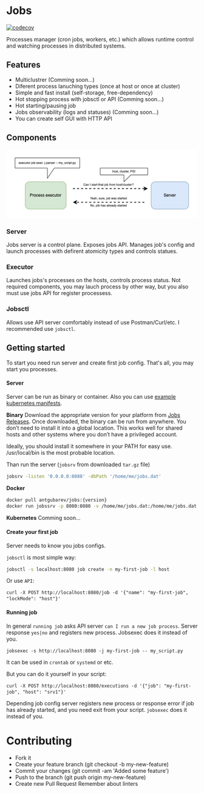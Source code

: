 # Jobs

[![codecov](https://codecov.io/gh/antgubarev/jobs/branch/master/graph/badge.svg?token=IVWFKIPENM)](https://codecov.io/gh/antgubarev/jobs)

Processes manager (cron jobs, workers, etc.) which allows runtime control and watching processes in distributed systems.

## Features
- Multiclustrer (Comming soon...)
- Diferent process lanuching types (once at host or once at cluster)
- Simple and fast install (self-storage, free-dependency)
- Hot stopping process with jobsctl or API (Comming soon...)
- Hot starting/pausing job
- Jobs observability (logs and statuses) (Comming soon...)
- You can create self GUI with HTTP API

## Components
![arch](docs/arch.jpg)

### Server
Jobs server is a control plane. Exposes jobs API. Manages job's config and launch processes with defirent atomicity types 
and controls statues.
### Executor
Launches jobs's processes on the hosts, controls process status. Not required components, you may lauch process by other way, 
but you also must use jobs API for register processess.
### Jobsctl
Allows use API server comfortably instead of use Postman/Curl/etc. I recommended use `jobsctl`.

## Getting started
To start you need run server and create first job config. That's all, you may start you processes.
#### Server
Server can be run as binary or container. Also you can use [example kubernetes manifests]().

**Binary**
Download the appropriate version for your platform from [Jobs Releases](https://github.com/antgubarev/jobs/releases). 
Once downloaded, the binary can be run from anywhere. You don’t need to install it into a global location. 
This works well for shared hosts and other systems where you don’t have a privileged account.

Ideally, you should install it somewhere in your PATH for easy use. /usr/local/bin is the most probable location.

Than run the server (`jobsrv` from downloaded `tar.gz` file)

```bash
jobsrv -listen '0.0.0.0:8080' -dbPath '/home/me/jobs.dat'
```

**Docker**
```bash
docker pull antgubarev/jobs:{version}
docker run jobssrv -p 8080:8080 -v /home/me/jobs.dat:/home/me/jobs.dat antgubarev/jobs:{version} -listen '0.0.0.0:8080' -dbPath '/home/me/jobs.dat'
```

**Kubernetes**
Comming soon...

#### Create your first job

Server needs to know you jobs configs.

`jobsctl` is most simple way:
```bash
jobsctl -s localhost:8080 job create -n my-first-job -l host
```

Or use `API`:
```curl 
curl -X POST http://localhost:8080/job -d '{"name": "my-first-job", "lockMode": "host"}'
```

#### Running job
In general `running job` asks API server `can I run a new job process`. Server response `yes|no` and registers new process. 
Jobsexec does it instead of you.

```jobsexec
jobsexec -s http://localhost:8080 -j my-first-job -- my_script.py
```
It can be used in `crontab` or `systemd` or etc.

But you can do it yourself in your script:
```curl
curl -X POST http://localhost:8080/executions -d '{"job": "my-first-job", "host": "srv1"}'
```

Depending job config server registers new process or response error if job has already started, and you need exit from your script.
`jobsexec` does it instead of you.

# Contributing
- Fork it
- Create your feature branch (git checkout -b my-new-feature)
- Commit your changes (git commit -am 'Added some feature')
- Push to the branch (git push origin my-new-feature)
- Create new Pull Request
Remember about linters